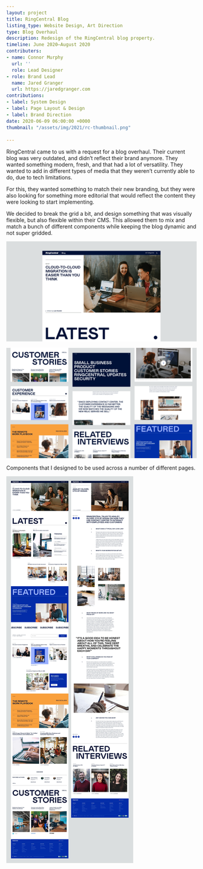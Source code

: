 ```yaml
---
layout: project
title: RingCentral Blog
listing_type: Website Design, Art Direction
type: Blog Overhaul
description: Redesign of the RingCentral blog property.
timeline: June 2020–August 2020
contributers:
- name: Connor Murphy
  url: ''
  role: Lead Designer
- role: Brand Lead
  name: Jared Granger
  url: https://jaredgranger.com
contributions:
- label: System Design
- label: Page Layout & Design
- label: Brand Direction
date: 2020-06-09 06:00:00 +0000
thumbnail: "/assets/img/2021/rc-thumbnail.png"

---
```

RingCentral came to us with a request for a blog overhaul. Their current blog was very outdated, and didn’t reflect their brand anymore. They wanted something modern, fresh, and that had a lot of versatility. They wanted to add in different types of media that they weren’t currently able to do, due to tech limitations.

For this, they wanted something to match their new branding, but they were also looking for something more editorial that would reflect the content they were looking to start implementing.

We decided to break the grid a bit, and design something that was visually flexible, but also flexible within their CMS. This allowed them to mix and match a bunch of different components while keeping the blog dynamic and not super gridded.

![](/assets/img/2021/2-rc-f.png)

![](/assets/img/2021/1-rc-components.png)

Components that I designed to be used across a number of different pages.

![Full blog homepage for RingCentral](/assets/img/2021/3-rc-full-min.jpg "full")